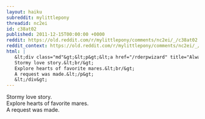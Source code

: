 ```yaml
---
layout: haiku
subreddit: mylittlepony
threadid: nc2ei
id: c38at02
published: 2011-12-15T00:00:00 +0000
reddit: https://old.reddit.com/r/mylittlepony/comments/nc2ei/_/c38at02
reddit_context: https://old.reddit.com/r/mylittlepony/comments/nc2ei/_/c38at02?context=3
html: |
   &lt;div class="md"&gt;&lt;p&gt;&lt;a href="/rderpwizard" title="Always Relevant / Hero Request Thread Response / Paper Bag Princess"&gt;&lt;/a&gt; 
   Stormy love story.&lt;br/&gt;
   Explore hearts of favorite mares.&lt;br/&gt;
   A request was made.&lt;/p&gt;
   &lt;/div&gt;
---
```


[](/rderpwizard "Always Relevant / Hero Request Thread Response / Paper Bag Princess") 
Stormy love story.  
Explore hearts of favorite mares.  
A request was made.
